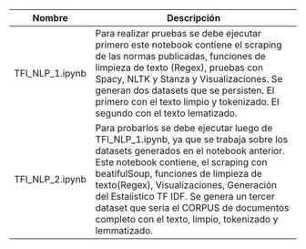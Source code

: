 

|Nombre   | Descripción   |
|---------|--------------|
| TFI_NLP_1.ipynb  | Para realizar pruebas se debe ejecutar primero este notebook contiene el scraping de las normas publicadas, funciones de limpieza de texto (Regex), pruebas con Spacy, NLTK y Stanza y Visualizaciones. Se generan dos datasets que se persisten. El primero con el texto limpio y tokenizado. El segundo con el texto lematizado. |
| TFI_NLP_2.ipynb  | Para probarlos se debe ejecutar luego de TFI_NLP_1.ipynb, ya que se trabaja sobre los datasets generados en el notebook anterior. Este notebook contiene, el scraping con beatifulSoup, funciones de limpieza de texto(Regex), Visualizaciones, Generación del Estaíistico TF IDF. Se genera un tercer dataset que seria el CORPUS de documentos completo con el texto, limpio, tokenizado y lemmatizado.
